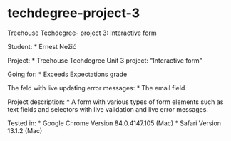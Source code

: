# techdegree-project-3
 Treehouse Techdegree- project 3: Interactive form

Student:
    * Ernest Nežić

Project:
    * Treehouse Techdegree Unit 3 project: "Interactive form"

Going for:
    * Exceeds Expectations grade

The feld with live updating error messages:
    * The email field

Project description:
    * A form with various types of form elements such as text fields and  selectors with live validation and live error messages.

Tested in:
    * Google Chrome Version 84.0.4147.105 (Mac)
    * Safari Version 13.1.2 (Mac)